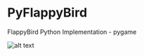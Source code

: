 # PyFlappyBird
FlappyBird Python Implementation - pygame

![alt text](https://cdn.discordapp.com/attachments/360967182441512960/637893616236494880/unknown.png)
